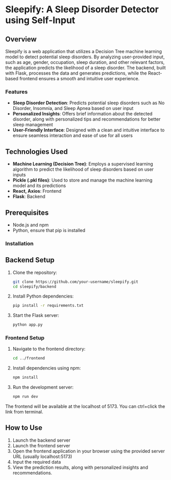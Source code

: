 # Sleepify: A Sleep Disorder Detector using Self-Input

## Overview

Sleepify is a web application that utilizes a Decision Tree machine learning model to detect potential sleep disorders. By analyzing user-provided input, such as age, gender, occupation, sleep duration, and other relevant factors, the application predicts the likelihood of a sleep disorder. The backend, built with Flask, processes the data and generates predictions, while the React-based frontend ensures a smooth and intuitive user experience.

### Features

- **Sleep Disorder Detection**: Predicts potential sleep disorders such as No Disorder, Insomnia, and Sleep Apnea based on user input
- **Personalized Insights**: Offers brief information about the detected disorder, along with personalized tips and recommendations for better sleep management
- **User-Friendly Interface**: Designed with a clean and intuitive interface to ensure seamless interaction and ease of use for all users

## Technologies Used

- **Machine Learning (Decision Tree)**: Employs a supervised learning algorithm to predict the likelihood of sleep disorders based on user inputs
- **Pickle (.pkl files)**: Used to store and manage the machine learning model and its predictions
- **React, Axios**: Frontend
- **Flask**: Backend

## Prerequisites

- Node.js and npm
- Python, ensure that pip is installed

### Installation

## Backend Setup

1. Clone the repository:

   ```bash
   git clone https://github.com/your-username/sleepify.git
   cd sleepify/backend

2. Install Python dependencies:

    ```bash
    pip install -r requirements.txt

3. Start the Flask server:

    ```bash
    python app.py

### Frontend Setup

1. Navigate to the frontend directory:

   ```bash
   cd ../frontend

2. Install dependencies using npm:

    ```bash
    npm install

3. Run the development server:

    ```bash
    npm run dev

The frontend will be available at the localhost of 5173. You can ctrl+click the link from terminal.

## How to Use

1. Launch the backend server
2. Launch the frontend server
3. Open the frontend application in your browser using the provided server URL (usually localhost:5173)
4. Input the required data
5. View the prediction results, along with personalized insights and recommendations.
